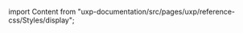 
import Content from "uxp-documentation/src/pages/uxp/reference-css/Styles/display";

<Content query="product=xd"/>
